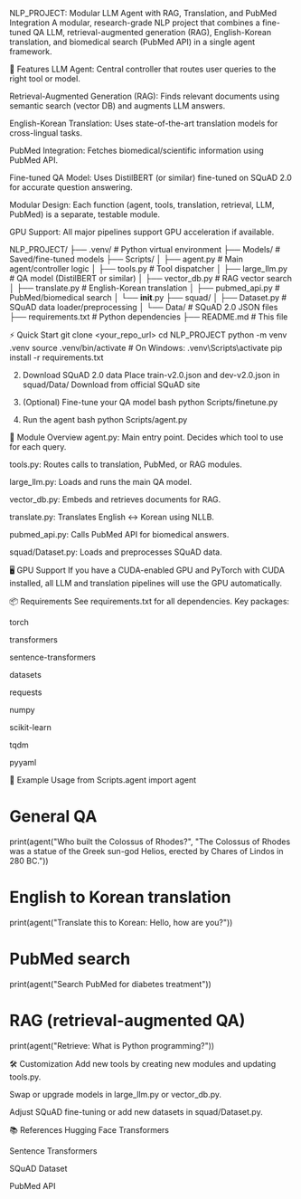 NLP_PROJECT: Modular LLM Agent with RAG, Translation, and PubMed Integration
A modular, research-grade NLP project that combines a fine-tuned QA LLM, retrieval-augmented generation (RAG), English-Korean translation, and biomedical search (PubMed API) in a single agent framework.

🚀 Features
LLM Agent: Central controller that routes user queries to the right tool or model.

Retrieval-Augmented Generation (RAG): Finds relevant documents using semantic search (vector DB) and augments LLM answers.

English-Korean Translation: Uses state-of-the-art translation models for cross-lingual tasks.

PubMed Integration: Fetches biomedical/scientific information using PubMed API.

Fine-tuned QA Model: Uses DistilBERT (or similar) fine-tuned on SQuAD 2.0 for accurate question answering.

Modular Design: Each function (agent, tools, translation, retrieval, LLM, PubMed) is a separate, testable module.

GPU Support: All major pipelines support GPU acceleration if available.

NLP_PROJECT/
├── .venv/                   # Python virtual environment
├── Models/                  # Saved/fine-tuned models
├── Scripts/
│   ├── agent.py             # Main agent/controller logic
│   ├── tools.py             # Tool dispatcher
│   ├── large_llm.py         # QA model (DistilBERT or similar)
│   ├── vector_db.py         # RAG vector search
│   ├── translate.py         # English-Korean translation
│   ├── pubmed_api.py        # PubMed/biomedical search
│   └── __init__.py
├── squad/
│   ├── Dataset.py           # SQuAD data loader/preprocessing
│   └── Data/                # SQuAD 2.0 JSON files
├── requirements.txt         # Python dependencies
├── README.md                # This file


⚡️ Quick Start
git clone <your_repo_url>
cd NLP_PROJECT
python -m venv .venv
source .venv/bin/activate  # On Windows: .venv\Scripts\activate
pip install -r requirements.txt



2. Download SQuAD 2.0 data
Place train-v2.0.json and dev-v2.0.json in squad/Data/
Download from official SQuAD site

3. (Optional) Fine-tune your QA model
bash
python Scripts/finetune.py

5. Run the agent
bash
python Scripts/agent.py

🧩 Module Overview
agent.py: Main entry point. Decides which tool to use for each query.

tools.py: Routes calls to translation, PubMed, or RAG modules.

large_llm.py: Loads and runs the main QA model.

vector_db.py: Embeds and retrieves documents for RAG.

translate.py: Translates English ↔ Korean using NLLB.

pubmed_api.py: Calls PubMed API for biomedical answers.

squad/Dataset.py: Loads and preprocesses SQuAD data.

🖥️ GPU Support
If you have a CUDA-enabled GPU and PyTorch with CUDA installed, all LLM and translation pipelines will use the GPU automatically.

📦 Requirements
See requirements.txt for all dependencies.
Key packages:

torch

transformers

sentence-transformers

datasets

requests

numpy

scikit-learn

tqdm

pyyaml

📝 Example Usage
from Scripts.agent import agent

# General QA
print(agent("Who built the Colossus of Rhodes?",
    "The Colossus of Rhodes was a statue of the Greek sun-god Helios, erected by Chares of Lindos in 280 BC."))

# English to Korean translation
print(agent("Translate this to Korean: Hello, how are you?"))

# PubMed search
print(agent("Search PubMed for diabetes treatment"))

# RAG (retrieval-augmented QA)
print(agent("Retrieve: What is Python programming?"))


🛠️ Customization
Add new tools by creating new modules and updating tools.py.

Swap or upgrade models in large_llm.py or vector_db.py.

Adjust SQuAD fine-tuning or add new datasets in squad/Dataset.py.

📚 References
Hugging Face Transformers

Sentence Transformers

SQuAD Dataset

PubMed API
